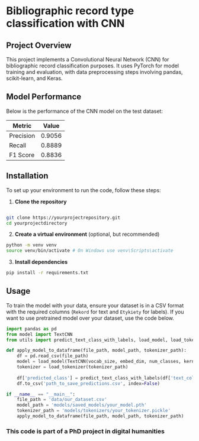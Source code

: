 # Bibliographic record type classification with CNN

## Project Overview

This project implements a Convolutional Neural Network (CNN) for bibliographic record classification purposes. It uses PyTorch for model training and evaluation, with data preprocessing steps involving pandas, scikit-learn, and Keras.

## Model Performance

Below is the performance of the CNN model on the test dataset:

| Metric    | Value  |
|-----------|--------|
| Precision | 0.9056 |
| Recall    | 0.8889 |
| F1 Score  | 0.8836 |


## Installation

To set up your environment to run the code, follow these steps:

1. **Clone the repository**

```bash

git clone https://yourprojectrepository.git
cd yourprojectdirectory
```


2. **Create a virtual environment** (optional, but recommended)

```bash
python -m venv venv
source venv/bin/activate # On Windows use venv\Scripts\activate
```


3. **Install dependencies**

```bash
pip install -r requirements.txt
```


## Usage

To train the model with your data, ensure your dataset is in a CSV format with the required columns (`Rekord` for text and `Etykiety` for labels). 
If you want to use pretrained model over your dataset, use the code below.


```python
import pandas as pd
from model import TextCNN  
from utils import predict_text_class_with_labels, load_model, load_tokenizer

def apply_model_to_dataframe(file_path, model_path, tokenizer_path):
    df = pd.read_csv(file_path)
    model = load_model(TextCNN(vocab_size, embed_dim, num_classes, kernel_sizes, num_filters), model_path)  
    tokenizer = load_tokenizer(tokenizer_path)  
    
    df['predicted_class'] = predict_text_class_with_labels(df['text_column'].tolist(), model, tokenizer)
    df.to_csv('path_to_save_predictions.csv', index=False)

if __name__ == "__main__":
    file_path = 'data/our_dataset.csv'  
    model_path = 'models/saved_models/your_model.pth' 
    tokenizer_path = 'models/tokenizers/your_tokenizer.pickle' 
    apply_model_to_dataframe(file_path, model_path, tokenizer_path)

```
### This code is part of a PhD project in digital humanities 
